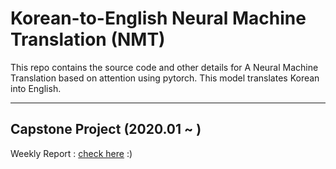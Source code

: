 # Korean-to-English Neural Machine Translation (NMT)
This repo contains the source code and other details for A Neural Machine Translation based on attention using pytorch. This model translates Korean into English. 

---

## Capstone Project (2020.01 ~ )
Weekly Report : [check here](https://github.com/SoYoungCho/Korean-English-NMT/wiki/Weekly-Report-%231) :)
